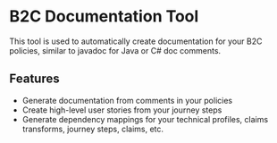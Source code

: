 # B2C Documentation Tool

This tool is used to automatically create documentation for your B2C policies, similar to javadoc for Java or C# doc comments.

## Features

* Generate documentation from comments in your policies
* Create high-level user stories from your journey steps
* Generate dependency mappings for your technical profiles, claims transforms, journey steps, claims, etc.